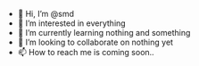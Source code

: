 - 👋 Hi, I’m @smd
- 👀 I’m interested in everything
- 🌱 I’m currently learning nothing and something
- 💞️ I’m looking to collaborate on nothing yet
- 📫 How to reach me is coming soon..

